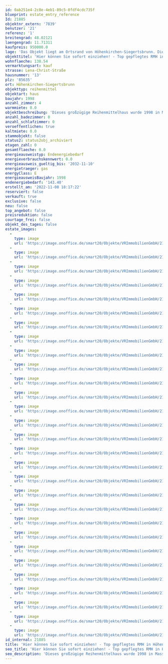 ```yaml
---
id: 0ab251e4-2c8e-4eb1-89c5-0fdf4cdc735f
blueprint: estate_entry_reference
Id: 21885
objektnr_extern: '7839'
benutzer: '21'
referenz: '1'
breitengrad: 48.02121
laengengrad: 11.71311
kaufpreis: 950000.0
lage: 'Das Objekt liegt am Ortsrand von Höhenkirchen-Siegertsbrunn. Die Gemeinde Höhenkirchen-Siegertsbrunn gehört zu den gefragtesten Regionen und Wohngebieten rund um München. Bestechend ist die unmittelbare Nähe zu Einkaufsmöglichkeiten, den schönsten Golfplätzen der Region sowie die schnelle Erreichbarkeit der Naherholungsgebiete, der Berge und Seen. In der Nähe gibt es ausreichend Kindergartenplätze, eine Grund- sowie eine Mittelschule und ein Gymnasium. Der Ort ist 10 km von der Münchner Stadtgrenze und ca. 20 km von der Münchner Innenstadt entfernt. Die Anbindung an die Autobahnen, insbesondere an die A8 München-Salzburg, die A99 Umfahrung München und ebenso an das Linienbus- und S-Bahnnetz sind Garanten für die schnelle Erreichbarkeit des Umlandes sowie des Stadtzentrums von München. Der S-Bahnhof Höhenkirchen-Siegertsbrunn (Entfernung ca. 750 m) ist in 10 Minuten fußläufig erreichbar. Die S 7 fährt im 20 Minuten-Takt nach München. Der Münchner Flughafen ist bequem in 30 Minuten zu erreichen. Höhenkirchen-Siegertsbrunn und die Nachbargemeinden Brunnthal, Aying und Hohenbrunn zeichnen sich, trotz Stadtnähe, durch ihren dörflichen Charakter aus.'
objekttitel: 'Hier können Sie sofort einziehen! - Top gepflegtes RMH in Höhenkirchen-Siegertsbrunn!'
wohnflaeche: 138.54
vermarktungsart: kauf
strasse: Lena-Christ-Straße
hausnummer: '13'
plz: '85635'
ort: Höhenkirchen-Siegertsbrunn
objekttyp: reihenmittel
objektart: haus
baujahr: 1998
anzahl_zimmer: 4
warmmiete: 0.0
objektbeschreibung: 'Dieses großzügige Reihenmittelhaus wurde 1998 in Massivbauweise errichtet und befindet sich in einem sehr gepflegten Zustand. Im Erdgeschoss dominiert der helle Wohnbereich mit separater Küche, Wohn- und Esszimmer. Von der Terrasse (Südwestausrichtung) genießen Sie einen herrlichen Blick auf einen liebevoll angelegten japanischen Garten. WC und Windfang mit Garderobe ergänzen das Raumangebot auf dieser Ebene. Die Schlafzimmer befinden sich im 1. Obergeschoss, wobei das Schlafzimmer aktuell über zwei Zugänge verfügt. Hier könnte mit einer Raumteilung wieder ein weiteres Zimmer geschaffen werden. Das Badezimmer mit Badewanne, WC und Waschbecken ist vom Flur aus erreichbar. Das Dachgeschoss umfasst ein geräumiges Studio sowie ein weiteres Badezimmer mit Dusche, WC und Waschbecken. Ein großzügiger Hobbyraum sowie zwei weitere Räume für Heizung, Waschmaschine, Stromverteilung und Vorräte befinden sich im Untergeschoss. Alle Schlaf-, Wohn- und Arbeitsräume sind mit kanadischem Ahornparkett ausgestattet. Die Bäder sowie die Diele im Eingangsbereich des Erdgeschosses sind gefliest. Die Wärmeverteilung im gesamten Haus erfolgt über Heizkörper. Die komplette Einbauküche samt Elektrogeräte ist im Kaufpreis enthalten. Ein Tiefgaragenstellplatz ist dem Haus zugehörig und ebenfalls im Kaufpreis inbegriffen.'
anzahl_badezimmer: 0
anzahl_schlafzimmer: 0
veroeffentlichen: true
kaltmiete: 0.0
stammobjekt: false
status2: status2obj_archiviert
etagen_zahl: 0
gesamtflaeche: 0.0
energieausweistyp: Endenergiebedarf
energieverbrauchskennwert: 0.0
energieausweis_gueltig_bis: '2032-11-10'
energietraeger: gas
energyClass: E
energieausweisBaujahr: 1998
endenergiebedarf: '143.40'
erstellt_am: '2022-11-08 18:17:22'
reserviert: false
verkauft: true
exclusive: false
neu: false
top_angebot: false
preisreduktion: false
courtage_frei: false
objekt_des_tages: false
estate_images:
  -
    type: image
    url: 'https://image.onoffice.de/smart20/Objekte/VRImmobilienGmbH/21885/d99ca4e4-592c-4b7f-a92e-fe4284528273.jpg'
  -
    type: image
    url: 'https://image.onoffice.de/smart20/Objekte/VRImmobilienGmbH/21885/f8e2137f-eb4c-4984-96ba-2e17152d5ed9.jpg'
  -
    type: image
    url: 'https://image.onoffice.de/smart20/Objekte/VRImmobilienGmbH/21885/4bd6bdef-6f15-4732-8ee3-7bfe7f2599eb.jpg'
  -
    type: image
    url: 'https://image.onoffice.de/smart20/Objekte/VRImmobilienGmbH/21885/5a61df86-be89-4d18-8792-707736f0f079.jpg'
  -
    type: image
    url: 'https://image.onoffice.de/smart20/Objekte/VRImmobilienGmbH/21885/863d194f-0535-4f01-995a-4d2a99095e8e.jpg'
  -
    type: image
    url: 'https://image.onoffice.de/smart20/Objekte/VRImmobilienGmbH/21885/2a1f9b4c-51dd-4fb2-97ee-ed0d68d0273b.jpg'
  -
    type: image
    url: 'https://image.onoffice.de/smart20/Objekte/VRImmobilienGmbH/21885/0343b023-f196-4622-9d2a-8d618a5af208.jpg'
  -
    type: image
    url: 'https://image.onoffice.de/smart20/Objekte/VRImmobilienGmbH/21885/e98cbd1c-f689-432c-b028-b4c7dc0952d9.jpg'
  -
    type: image
    url: 'https://image.onoffice.de/smart20/Objekte/VRImmobilienGmbH/21885/94666c8a-7c82-4065-915e-0c0cf4d525cf.jpg'
  -
    type: image
    url: 'https://image.onoffice.de/smart20/Objekte/VRImmobilienGmbH/21885/8be1fffa-477c-40cd-8c51-ce49fe0a2573.jpg'
  -
    type: image
    url: 'https://image.onoffice.de/smart20/Objekte/VRImmobilienGmbH/21885/72123306-ce16-4454-9e7c-49eef1da7e44.jpg'
  -
    type: image
    url: 'https://image.onoffice.de/smart20/Objekte/VRImmobilienGmbH/21885/b85b91c5-3e12-4fbb-a3c0-13a336d7cd73.jpg'
  -
    type: image
    url: 'https://image.onoffice.de/smart20/Objekte/VRImmobilienGmbH/21885/dbc0212e-1ab0-490e-b7b0-cf663220fc74.jpg'
  -
    type: image
    url: 'https://image.onoffice.de/smart20/Objekte/VRImmobilienGmbH/21885/d2bf02c3-f136-4184-aa96-ed0c89ebe67b.jpg'
  -
    type: image
    url: 'https://image.onoffice.de/smart20/Objekte/VRImmobilienGmbH/21885/66bc0cb8-88b4-4d20-aa24-33877b75b695.jpg'
  -
    type: image
    url: 'https://image.onoffice.de/smart20/Objekte/VRImmobilienGmbH/21885/07a74d83-18d4-419a-9378-617bc85bc2fa.jpg'
  -
    type: image
    url: 'https://image.onoffice.de/smart20/Objekte/VRImmobilienGmbH/21885/1a499465-613c-4a2d-bd46-067007c64218.jpg'
  -
    type: image
    url: 'https://image.onoffice.de/smart20/Objekte/VRImmobilienGmbH/21885/973bd700-4ce4-4ad5-8fce-ae5f31246413.jpg'
  -
    type: image
    url: 'https://image.onoffice.de/smart20/Objekte/VRImmobilienGmbH/21885/2aad930a-ce0c-4567-b3fc-314ee1cff421.jpg'
  -
    type: image
    url: 'https://image.onoffice.de/smart20/Objekte/VRImmobilienGmbH/21885/7c7490ea-e846-47c1-8b4d-2677007da388.jpg'
  -
    type: image
    url: 'https://image.onoffice.de/smart20/Objekte/VRImmobilienGmbH/21885/328425ad-039a-4edf-bf00-ac3131093279.jpg'
  -
    type: image
    url: 'https://image.onoffice.de/smart20/Objekte/VRImmobilienGmbH/21885/102ea4d2-b137-47e4-9de9-1bdf30847fff.jpg'
  -
    type: image
    url: 'https://image.onoffice.de/smart20/Objekte/VRImmobilienGmbH/21885/c85b70ea-6329-4e4d-bce3-589dc2db548a.jpg'
  -
    type: image
    url: 'https://image.onoffice.de/smart20/Objekte/VRImmobilienGmbH/21885/bd134454-09dc-4185-9658-ffd54b45f8c4.jpg'
  -
    type: image
    url: 'https://image.onoffice.de/smart20/Objekte/VRImmobilienGmbH/21885/a67b7087-b861-4d26-b1f5-f0f5fd51f6b6.jpg'
  -
    type: image
    url: 'https://image.onoffice.de/smart20/Objekte/VRImmobilienGmbH/21885/bb232ed9-c2b3-43f6-b221-44d0d31db5dc.jpg'
  -
    type: image
    url: 'https://image.onoffice.de/smart20/Objekte/VRImmobilienGmbH/21885/28b519a9-1f1a-414b-8e2d-4dc1f4963de1.jpg'
  -
    type: image
    url: 'https://image.onoffice.de/smart20/Objekte/VRImmobilienGmbH/21885/328015fd-8be5-40e7-a591-c044ae980b54.jpg'
  -
    type: image
    url: 'https://image.onoffice.de/smart20/Objekte/VRImmobilienGmbH/21885/adbba0d9-1c72-4d6b-b3d2-d82d361e9a8a.jpg'
id_internal: 21885
title: 'Hier können Sie sofort einziehen! - Top gepflegtes RMH in Höhenkirchen-Siegertsbrunn!'
seo_title: 'Hier können Sie sofort einziehen! - Top gepflegtes RMH in Höhenkirchen-Siegertsbrunn!'
seo_description: 'Dieses großzügige Reihenmittelhaus wurde 1998 in Massivbauweise errichtet und befindet sich in einem sehr gepflegten Zustand. Im Erdgeschoss dominiert der hel'
---
```


